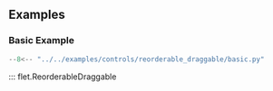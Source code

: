 ## Examples

### Basic Example

```python
--8<-- "../../examples/controls/reorderable_draggable/basic.py"
```

::: flet.ReorderableDraggable
